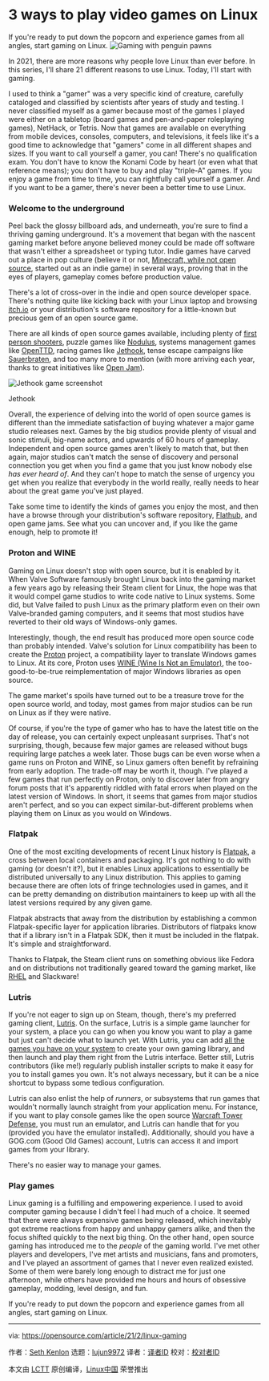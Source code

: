 [#]: collector: (lujun9972)
[#]: translator: ( )
[#]: reviewer: ( )
[#]: publisher: ( )
[#]: url: ( )
[#]: subject: (3 ways to play video games on Linux)
[#]: via: (https://opensource.com/article/21/2/linux-gaming)
[#]: author: (Seth Kenlon https://opensource.com/users/seth)

3 ways to play video games on Linux
======
If you're ready to put down the popcorn and experience games from all
angles, start gaming on Linux.
![Gaming with penguin pawns][1]

In 2021, there are more reasons why people love Linux than ever before. In this series, I'll share 21 different reasons to use Linux. Today, I'll start with gaming.

I used to think a "gamer" was a very specific kind of creature, carefully cataloged and classified by scientists after years of study and testing. I never classified myself as a gamer because most of the games I played were either on a tabletop (board games and pen-and-paper roleplaying games), NetHack, or Tetris. Now that games are available on everything from mobile devices, consoles, computers, and televisions, it feels like it's a good time to acknowledge that "gamers" come in all different shapes and sizes. If you want to call yourself a gamer, you can! There's no qualification exam. You don't have to know the Konami Code by heart (or even what that reference means); you don't have to buy and play "triple-A" games. If you enjoy a game from time to time, you can rightfully call yourself a gamer. And if you want to be a gamer, there's never been a better time to use Linux.

### Welcome to the underground

Peel back the glossy billboard ads, and underneath, you're sure to find a thriving gaming underground. It's a movement that began with the nascent gaming market before anyone believed money could be made off software that wasn't either a spreadsheet or typing tutor. Indie games have carved out a place in pop culture (believe it or not, [Minecraft, while not open source][2], started out as an indie game) in several ways, proving that in the eyes of players, gameplay comes before production value.

There's a lot of cross-over in the indie and open source developer space. There's nothing quite like kicking back with your Linux laptop and browsing [itch.io][3] or your distribution's software repository for a little-known but precious gem of an open source game.

There are all kinds of open source games available, including plenty of [first person shooters][4], puzzle games like [Nodulus][5], systems management games like [OpenTTD][6], racing games like [Jethook][7], tense escape campaigns like [Sauerbraten][8], and too many more to mention (with more arriving each year, thanks to great initiatives like [Open Jam][9]).

![Jethook game screenshot][10]

Jethook

Overall, the experience of delving into the world of open source games is different than the immediate satisfaction of buying whatever a major game studio releases next. Games by the big studios provide plenty of visual and sonic stimuli, big-name actors, and upwards of 60 hours of gameplay. Independent and open source games aren't likely to match that, but then again, major studios can't match the sense of discovery and personal connection you get when you find a game that you just know nobody else _has ever heard of_. And they can't hope to match the sense of urgency you get when you realize that everybody in the world really, really needs to hear about the great game you've just played.

Take some time to identify the kinds of games you enjoy the most, and then have a browse through your distribution's software repository, [Flathub][11], and open game jams. See what you can uncover and, if you like the game enough, help to promote it!

### Proton and WINE

Gaming on Linux doesn't stop with open source, but it is enabled by it. When Valve Software famously brought Linux back into the gaming market a few years ago by releasing their Steam client for Linux, the hope was that it would compel game studios to write code native to Linux systems. Some did, but Valve failed to push Linux as the primary platform even on their own Valve-branded gaming computers, and it seems that most studios have reverted to their old ways of Windows-only games.

Interestingly, though, the end result has produced more open source code than probably intended. Valve's solution for Linux compatibility has been to create the [Proton][12] project, a compatibility layer to translate Windows games to Linux. At its core, Proton uses [WINE (Wine Is Not an Emulator)][13], the too-good-to-be-true reimplementation of major Windows libraries as open source.

The game market's spoils have turned out to be a treasure trove for the open source world, and today, most games from major studios can be run on Linux as if they were native.

Of course, if you're the type of gamer who has to have the latest title on the day of release, you can certainly expect unpleasant surprises. That's not surprising, though, because few major games are released without bugs requiring large patches a week later. Those bugs can be even worse when a game runs on Proton and WINE, so Linux gamers often benefit by refraining from early adoption. The trade-off may be worth it, though. I've played a few games that run perfectly on Proton, only to discover later from angry forum posts that it's apparently riddled with fatal errors when played on the latest version of Windows. In short, it seems that games from major studios aren't perfect, and so you can expect similar-but-different problems when playing them on Linux as you would on Windows.

### Flatpak

One of the most exciting developments of recent Linux history is [Flatpak][14], a cross between local containers and packaging. It's got nothing to do with gaming (or doesn't it?), but it enables Linux applications to essentially be distributed universally to any Linux distribution. This applies to gaming because there are often lots of fringe technologies used in games, and it can be pretty demanding on distribution maintainers to keep up with all the latest versions required by any given game.

Flatpak abstracts that away from the distribution by establishing a common Flatpak-specific layer for application libraries. Distributors of flatpaks know that if a library isn't in a Flatpak SDK, then it must be included in the flatpak. It's simple and straightforward.

Thanks to Flatpak, the Steam client runs on something obvious like Fedora and on distributions not traditionally geared toward the gaming market, like [RHEL][15] and Slackware!

### Lutris

If you're not eager to sign up on Steam, though, there's my preferred gaming client, [Lutris][16]. On the surface, Lutris is a simple game launcher for your system, a place you can go when you know you want to play a game but just can't decide what to launch yet. With Lutris, you can add [all the games you have on your system][17] to create your own gaming library, and then launch and play them right from the Lutris interface. Better still, Lutris contributors (like me!) regularly publish installer scripts to make it easy for you to install games you own. It's not always necessary, but it can be a nice shortcut to bypass some tedious configuration.

Lutris can also enlist the help of _runners_, or subsystems that run games that wouldn't normally launch straight from your application menu. For instance, if you want to play console games like the open source [Warcraft Tower Defense][18], you must run an emulator, and Lutris can handle that for you (provided you have the emulator installed). Additionally, should you have a GOG.com (Good Old Games) account, Lutris can access it and import games from your library.

There's no easier way to manage your games.

### Play games

Linux gaming is a fulfilling and empowering experience. I used to avoid computer gaming because I didn't feel I had much of a choice. It seemed that there were always expensive games being released, which inevitably got extreme reactions from happy and unhappy gamers alike, and then the focus shifted quickly to the next big thing. On the other hand, open source gaming has introduced me to the _people_ of the gaming world. I've met other players and developers, I've met artists and musicians, fans and promoters, and I've played an assortment of games that I never even realized existed. Some of them were barely long enough to distract me for just one afternoon, while others have provided me hours and hours of obsessive gameplay, modding, level design, and fun.

If you're ready to put down the popcorn and experience games from all angles, start gaming on Linux.

--------------------------------------------------------------------------------

via: https://opensource.com/article/21/2/linux-gaming

作者：[Seth Kenlon][a]
选题：[lujun9972][b]
译者：[译者ID](https://github.com/译者ID)
校对：[校对者ID](https://github.com/校对者ID)

本文由 [LCTT](https://github.com/LCTT/TranslateProject) 原创编译，[Linux中国](https://linux.cn/) 荣誉推出

[a]: https://opensource.com/users/seth
[b]: https://github.com/lujun9972
[1]: https://opensource.com/sites/default/files/styles/image-full-size/public/lead-images/gaming_grid_penguin.png?itok=7Fv83mHR (Gaming with penguin pawns)
[2]: https://opensource.com/alternatives/minecraft
[3]: https://itch.io/jam/open-jam-2020
[4]: https://opensource.com/article/20/5/open-source-fps-games
[5]: https://hyperparticle.itch.io/nodulus
[6]: https://www.openttd.org/
[7]: https://rcorre.itch.io/jethook
[8]: http://sauerbraten.org/
[9]: https://opensource.com/article/18/9/open-jam-announcement
[10]: https://opensource.com/sites/default/files/game_0.png
[11]: http://flathub.org
[12]: https://github.com/ValveSoftware/Proton
[13]: http://winehq.org
[14]: https://opensource.com/business/16/8/flatpak
[15]: https://www.redhat.com/en/enterprise-linux-8
[16]: http://lutris.net
[17]: https://opensource.com/article/18/10/lutris-open-gaming-platform
[18]: https://ndswtd.wordpress.com/download
